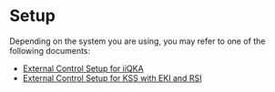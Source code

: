 # Setup

Depending on the system you are using, you may refer to one of the following documents:

- [External Control Setup for iiQKA](iiqka_setup.md)
- [External Control Setup for KSS with EKI and RSI](kss_eki_rsi_setup.md)

